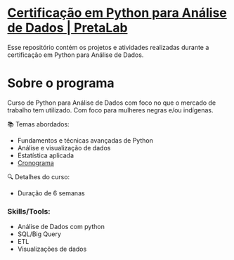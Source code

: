 # [Certificação em Python para Análise de Dados | PretaLab]([https://www.laboratoria.la/br/certificacao-analise-de-dados](https://www.pretalab.com/))

Esse repositório contém os projetos e atividades realizadas durante a certificação em Python para Análise de Dados.

# Sobre o programa

Curso de Python para Análise de Dados com foco no que o mercado de trabalho tem utilizado. Com foco para mulheres negras e/ou indígenas. 

📚 Temas abordados:
- Fundamentos e técnicas avançadas de Python
- Análise e visualização de dados
- Estatística aplicada
- [Cronograma](https://lh3.googleusercontent.com/drive-storage/AJQWtBMmt1jf7qMJAcajkS-MnwsOiiTrI2wrwHtBof9eBwQqcxP-eomL8d5c_UE9qP-Q_f6UskIQEVQi77eD_MqnFZFgJJX0bj-4jnal3nU3l6PL=w1920-h945)


🔍 Detalhes do curso:
- Duração de 6 semanas


### **Skills/Tools**: 
- Análise de Dados com python
- SQL/Big Query
- ETL
- Visualizações de dados
